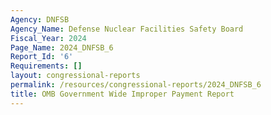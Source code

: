 ```yaml
---
Agency: DNFSB
Agency_Name: Defense Nuclear Facilities Safety Board
Fiscal_Year: 2024
Page_Name: 2024_DNFSB_6
Report_Id: '6'
Requirements: []
layout: congressional-reports
permalink: /resources/congressional-reports/2024_DNFSB_6
title: OMB Government Wide Improper Payment Report
---
```

